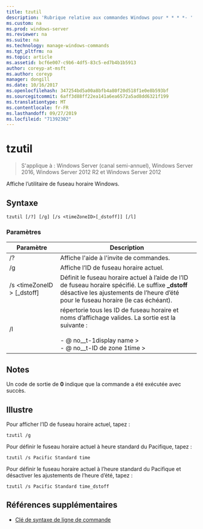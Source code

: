 ```yaml
---
title: tzutil
description: 'Rubrique relative aux commandes Windows pour * * * *- '
ms.custom: na
ms.prod: windows-server
ms.reviewer: na
ms.suite: na
ms.technology: manage-windows-commands
ms.tgt_pltfrm: na
ms.topic: article
ms.assetid: bcf6e007-c9b6-4df5-83c5-ed7b4b1b5913
author: coreyp-at-msft
ms.author: coreyp
manager: dongill
ms.date: 10/16/2017
ms.openlocfilehash: 347254bd5a00a8bfb4a80f20d518f1e0e8b593bf
ms.sourcegitcommit: 6aff3d88ff22ea141a6ea6572a5ad8dd6321f199
ms.translationtype: MT
ms.contentlocale: fr-FR
ms.lasthandoff: 09/27/2019
ms.locfileid: "71392302"
---
```

# <a name="tzutil"></a>tzutil

>S'applique à : Windows Server (canal semi-annuel), Windows Server 2016, Windows Server 2012 R2 et Windows Server 2012

Affiche l’utilitaire de fuseau horaire Windows. 
## <a name="syntax"></a>Syntaxe
```
tzutil [/?] [/g] [/s <timeZoneID>[_dstoff]] [/l]
```
### <a name="parameters"></a>Paramètres
|Paramètre|Description|
|-------|--------|
|/?|Affiche l'aide à l'invite de commandes.|
|/g|Affiche l’ID de fuseau horaire actuel.|
|/s \<timeZoneID > [_dstoff]|Définit le fuseau horaire actuel à l’aide de l’ID de fuseau horaire spécifié. Le suffixe **_dstoff** désactive les ajustements de l’heure d’été pour le fuseau horaire (le cas échéant).|
|/l|répertorie tous les ID de fuseau horaire et noms d’affichage valides. La sortie est la suivante :<br /><br />-    @ no__t-1display name ><br />-    @ no__t-ID de zone 1time >|

## <a name="remarks"></a>Notes
Un code de sortie de **0** indique que la commande a été exécutée avec succès.

## <a name="BKMK_Examples"></a>Illustre
Pour afficher l’ID de fuseau horaire actuel, tapez :
```
tzutil /g
```
Pour définir le fuseau horaire actuel à heure standard du Pacifique, tapez :
```
tzutil /s Pacific Standard time
```
Pour définir le fuseau horaire actuel à l’heure standard du Pacifique et désactiver les ajustements de l’heure d’été, tapez :
```
tzutil /s Pacific Standard time_dstoff
```
## <a name="additional-references"></a>Références supplémentaires
-   [Clé de syntaxe de ligne de commande](command-line-syntax-key.md)

